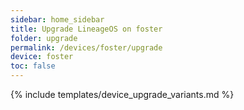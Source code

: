 ```yaml
---
sidebar: home_sidebar
title: Upgrade LineageOS on foster
folder: upgrade
permalink: /devices/foster/upgrade
device: foster
toc: false
---
```

{% include templates/device_upgrade_variants.md %}
